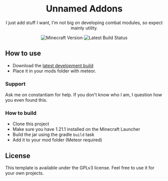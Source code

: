 <div align="center">
	<h1>Unnamed Addons</h1>
	<p>I just add stuff I want, I'm not big on developing combat modules, so expect mainly utility.</p>
	<img src="https://img.shields.io/badge/Minecraft%20Version-1.21.1-violet" alt="Minecraft Version">
	<img src="https://img.shields.io/github/actions/workflow/status/blindedbythesun/unnamed-meteor-addons/dev_build.yml
" alt="Latest Build Status">
</div>

## How to use

 -  Download the [latest development build](https://github.com/blindedbythesun/unnamed-meteor-addons/releases/tag/latest)
 - Place it in your mods folder with meteor.


### Support

Ask me on constantiam for help. If you don't know who I am, I question how you even found this.

### How to build

- Clone this project
- Make sure you have 1.21.1 installed on the Minecraft Launcher
- Build the jar using the gradle `build` task
- Add it to your mod folder (Meteor required)

## License

This template is available under the GPLv3 license. Feel free to use it for your own projects.